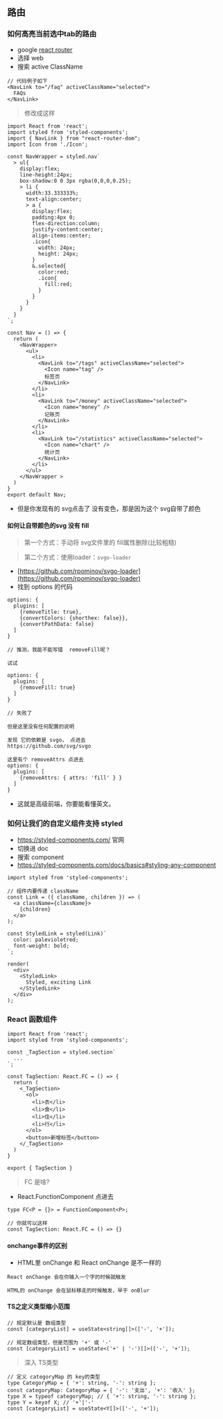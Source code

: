 ## 路由

### 如何高亮当前选中tab的路由

- google [react router](https://reactrouter.com/)
- 选择 web
- 搜索 active ClassName

```
// 代码例子如下
<NavLink to="/faq" activeClassName="selected">
  FAQs
</NavLink>
```

> 修改成这样

```
import React from 'react';
import styled from 'styled-components';
import { NavLink } from "react-router-dom";
import Icon from './Icon';

const NavWrapper = styled.nav`
  > ul{
    display:flex;
    line-height:24px;
    box-shadow:0 0 3px rgba(0,0,0,0.25);
    > li {
      width:33.333333%;
      text-align:center;
      > a {
        display:flex;
        padding:4px 0;
        flex-direction:column;
        justify-content:center;
        align-items:center;
        .icon{
          width: 24px;
          height: 24px;
        }
        &.selected{
          color:red;
          .icon{
            fill:red;
          }
        }
      }
    }
  }
`;

const Nav = () => {
  return (
    <NavWrapper>
      <ul>
        <li>
          <NavLink to="/tags" activeClassName="selected">
            <Icon name="tag" />
            标签页
          </NavLink>
        </li>
        <li>
          <NavLink to="/money" activeClassName="selected">
            <Icon name="money" />
            记账页
          </NavLink>
        </li>
        <li>
          <NavLink to="/statistics" activeClassName="selected">
            <Icon name="chart" />
            统计页
          </NavLink>
        </li>
      </ul>
    </NavWrapper >
  )
}
export default Nav;
```

- 但是你发现有的 svg点击了 没有变色，那是因为这个 svg自带了颜色

#### 如何让自带颜色的svg 没有 fill

> 第一个方式：手动将 svg文件里的 fill属性删除(比较粗糙)

> 第二个方式：使用loader：`svgo-loader`

- [https://github.com/rpominov/svgo-loader](https://github.com/rpominov/svgo-loader)
- 找到 options 的代码

```
options: {
  plugins: [
    {removeTitle: true},
    {convertColors: {shorthex: false}},
    {convertPathData: false}
  ]
}

// 推测，我能不能写错  removeFill呢？

试试

options: {
  plugins: [
    {removeFill: true}
  ]
}

// 失败了

但是这里没有任何配置的说明

发现 它的依赖是 svgo， 点进去
https://github.com/svg/svgo

这里有个 removeAttrs 点进去
options: {
  plugins: [
    {removeAttrs: { attrs: 'fill' } }
  ]
}
```

- 这就是高级前端，你要能看懂英文。

### 如何让我们的自定义组件支持 styled

- https://styled-components.com/ 官网
- 切换进 doc
- 搜索 component
- https://styled-components.com/docs/basics#styling-any-component

```
import styled from 'styled-components';

// 组件内要传递 className
const Link = ({ className, children }) => (
  <a className={className}>
    {children}
  </a>
);

const StyledLink = styled(Link)`
  color: palevioletred;
  font-weight: bold;
`;

render(
  <div>
    <StyledLink>
      Styled, exciting Link
    </StyledLink>
  </div>
);
```

### React 函数组件

```
import React from 'react';
import styled from 'styled-components';

const _TagSection = styled.section`
  ...
`;

const TagSection: React.FC = () => {
  return (
    <_TagSection>
      <ol>
        <li>衣</li>
        <li>食</li>
        <li>住</li>
        <li>行</li>
      </ol>
      <button>新增标签</button>
    </_TagSection>
  )
}

export { TagSection }
```

> FC 是啥?

- React.FunctionComponent 点进去 
```
type FC<P = {}> = FunctionComponent<P>;

// 你就可以这样
const TagSection: React.FC = () => {}
```

#### onchange事件的区别

- HTML里 onChange 和 React onChange 是不一样的

```
React onChange 会在你输入一个字的时候就触发

HTML的 onChange 会在鼠标移走的时候触发，早于 onBlur
```

#### TS之定义类型缩小范围

```
// 规定默认是 数组类型
const [categoryList] = useState<string[]>(['-', '+']);

// 规定数组类型，但是范围为 '+' 或 '-'
const [categoryList] = useState<('+' | '-')[]>(['-', '+']);
```

> 深入 TS类型

```
// 定义 categoryMap 的 key的类型
type CategoryMap = { '+': string, '-': string };
const categoryMap: CategoryMap = { '-': '支出', '+': '收入' };
type X = typeof categoryMap; // { '+': string, '-': string };
type Y = keyof X; // '+'|'-'
const [categoryList] = useState<Y[]>(['-', '+']);
```


